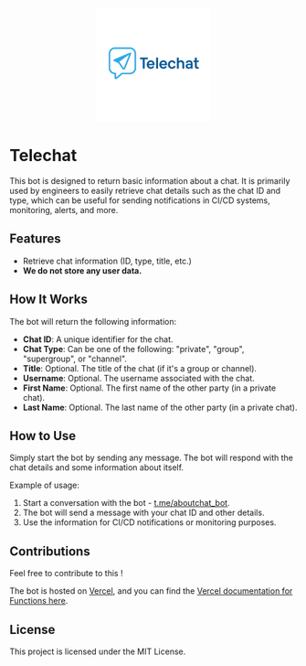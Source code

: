 <p align="center">
  <a href="" target="blank"><img src="./assets/telechat-logo.png" width="200" alt="Telechat Logo" /></a>
</p>

# Telechat

This bot is designed to return basic information about a chat. It is primarily used by engineers to easily retrieve chat details such as the chat ID and type, which can be useful for sending notifications in CI/CD systems, monitoring, alerts, and more.

## Features
- Retrieve chat information (ID, type, title, etc.)
- **We do not store any user data.**

## How It Works

The bot will return the following information:
- **Chat ID**: A unique identifier for the chat.
- **Chat Type**: Can be one of the following: "private", "group", "supergroup", or "channel".
- **Title**: Optional. The title of the chat (if it's a group or channel).
- **Username**: Optional. The username associated with the chat.
- **First Name**: Optional. The first name of the other party (in a private chat).
- **Last Name**: Optional. The last name of the other party (in a private chat).

## How to Use

Simply start the bot by sending any message. The bot will respond with the chat details and some information about itself.

Example of usage:

1. Start a conversation with the bot - [t.me/aboutchat_bot](https://t.me/aboutchat_bot). 
2. The bot will send a message with your chat ID and other details.
3. Use the information for CI/CD notifications or monitoring purposes.

## Contributions
Feel free to contribute to this !

The bot is hosted on [Vercel](https://vercel.com/), and you can find the [Vercel documentation for Functions here](https://vercel.com/docs/functions).


## License
This project is licensed under the MIT License.
